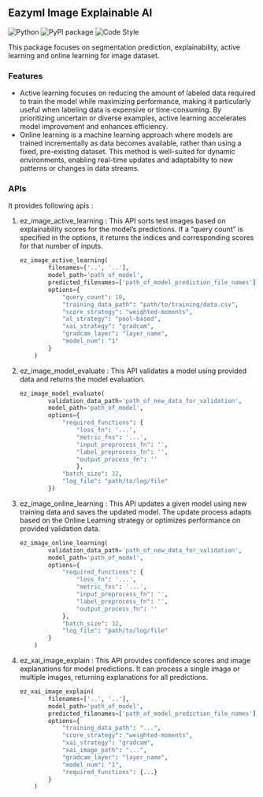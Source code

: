 ## Eazyml Image Explainable AI 
![Python](https://img.shields.io/badge/python-3.7%20%7C%203.8%20%7C%203.9%20%7C%203.10%20%7C%203.11%20%7C%203.12-blue)  ![PyPI package](https://img.shields.io/badge/pypi%20package-0.0.7-brightgreen) ![Code Style](https://img.shields.io/badge/code%20style-black-black)

This package focuses on segmentation prediction, explainability, active learning and online learning for image dataset.

### Features
- Active learning focuses on reducing the amount of labeled data required to train the model while maximizing performance, making it particularly useful when labeling data is expensive or time-consuming. By prioritizing uncertain or diverse examples, active learning accelerates model improvement and enhances efficiency.
- Online learning is a machine learning approach where models are trained incrementally as data becomes available, rather than using a fixed, pre-existing dataset. This method is well-suited for dynamic environments, enabling real-time updates and adaptability to new patterns or changes in data streams.

### APIs
It provides following apis :

1. ez_image_active_learning :
This API sorts test images based on explainability scores for the model’s predictions. If a “query count” is specified in the options, it returns the indices and corresponding scores for that number of inputs.

    ```python
    ez_image_active_learning(
            filenames=['..', '..'],
            model_path='path_of_model',
            predicted_filenames=['path_of_model_prediction_file_names'],
            options={
                "query_count": 10,
                "training_data_path": "path/to/training/data.csv",
                "score_strategy": "weighted-moments",
                "al_strategy": "pool-based",
                "xai_strategy": "gradcam",
                "gradcam_layer": "layer_name",
                "model_num": "1"
            }
        )

2. ez_image_model_evaluate :
This API validates a model using provided data and returns the model evaluation.
    ```python
    ez_image_model_evaluate(
            validation_data_path='path_of_new_data_for_validation',
            model_path='path_of_model',
            options={
                "required_functions": {
                    "loss_fn": '...',
                    "metric_fns": '...',
                    "input_preprocess_fn": '',
                    "label_preprocess_fn": '',
                    "output_process_fn": ''
                    },
                "batch_size": 32,
                "log_file": "path/to/log/file"
            })

3. ez_image_online_learning :
This API updates a given model using new training data and saves the updated model. The update process adapts based on the Online Learning strategy or optimizes performance on provided validation data.
    ```python
    ez_image_online_learning(
            validation_data_path='path_of_new_data_for_validation',
            model_path='path_of_model',
            options={
                "required_functions": {
                    "loss_fn": '...',
                    "metric_fns": '...',
                    "input_preprocess_fn": '',
                    "label_preprocess_fn": '',
                    "output_process_fn": ''
                },
                "batch_size": 32,
                "log_file": "path/to/log/file"
            }
        )

4. ez_xai_image_explain :
This API provides confidence scores and image explanations for model predictions. It can process a single image or multiple images, returning explanations for all predictions.
    ```python
    ez_xai_image_explain(
            filenames=['..', '..'],
            model_path='path_of_model',
            predicted_filenames=['path_of_model_prediction_file_names'],
            options={
                "training_data_path": "...",
                "score_strategy": "weighted-moments",
                "xai_strategy": "gradcam",
                "xai_image_path": "...",
                "gradcam_layer": "layer_name",
                "model_num": "1",
                "required_functions": {...}
            }
        )

